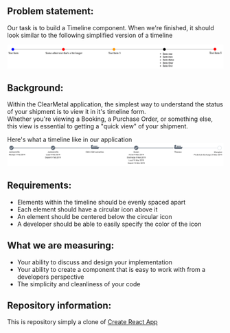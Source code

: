 ## Problem statement:
Our task is to build a Timeline component.  When we're finished, it should look similar to the following simplified version of a timeline

![Example One](/example.png "Optional Title")


## Background: 
Within the ClearMetal application, the simplest way to understand the status of your shipment is to view it in it's timeline form.  
Whether you're viewing a Booking, a Purchase Order, or something else, this view is essential to getting a "quick view" of your shipment.  

Here's what a timeline like in our application
![Example One](/screen_shot.png "Optional Title")



## Requirements:
* Elements within the timeline should be evenly spaced apart
* Each element should have a circular icon above it
* An element should be centered below the circular icon
* A developer should be able to easily specify the color of the icon

## What we are measuring:
* Your ability to discuss and design your implementation
* Your ability to create a component that is easy to work with from a developers perspective
* The simplicity and cleanliness of your code


## Repository information:
This is repository simply a clone of [Create React App](https://github.com/facebook/create-react-app)